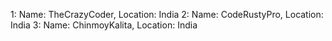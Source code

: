1: Name: TheCrazyCoder, Location: India
2: Name: CodeRustyPro, Location: India
3: Name: ChinmoyKalita, Location: India

